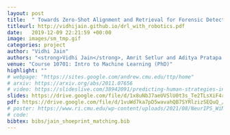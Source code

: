 ```yaml
---
layout: post
title:  " Towards Zero-Shot Alignment and Retrieval for Forensic Detection  "
titleurl: http://vidhijain.github.io/drl_with_robotics.pdf
date:   2019-12-09 22:21:59 +00:00
image: images/sm_tmp.gif
categories: project
author: "Vidhi Jain"
authors: "<strong>Vidhi Jain</strong>, Amrit Setlur and Aditya Pratapa."
venue: "Course 10701: Intro to Machine Learning (PhD)"
highlight: ""
# webpage: "https://sites.google.com/andrew.cmu.edu/ttp/home"
# arxiv: https://arxiv.org/abs/2011.07656
# video: https://slideslive.com/38942091/predicting-human-strategies-in-simulated-search-and-rescue
slides: https://drive.google.com/file/d/1x8uNbJ7aeUVSlU0t3s_Te2TLsXiF4rJw/view?usp=sharing
pdf: https://drive.google.com/file/d/1vuWd7ka7pD5wavahQB7SYRlzizSEQuQ_/view?usp=sharing
# poster: https://www.ri.cmu.edu/wp-content/uploads/2021/08/NeurIPS_WiML.pdf
# code: 
bibtex: bibs/jain_shoeprint_matching.bib
---
```


